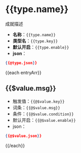 # {{type.name}}

成就描述

- **名称**：`{{type.name}}`
- **类型名**：`{{type.key}}`
- **默认开启**：`{{type.enable}}`
- **json**：

```json
{{@type.json}}
```



{{each entryArr}}
## {{$value.msg}}

- 触发值：`{{@$value.key}}`
- 词条：`{{@$value.msg}}`
- 条件：`{{@$value.condition}}`
- 默认开启：`{{@$value.enable}}`
- json：

```json
{{@$value.json}}
```

{{/each}}
